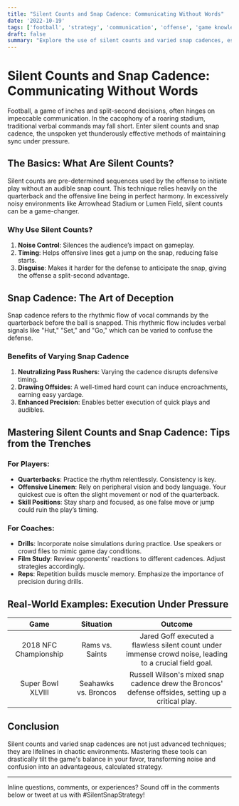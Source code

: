 ```yaml
---
title: "Silent Counts and Snap Cadence: Communicating Without Words"
date: '2022-10-19'
tags: ['football', 'strategy', 'communication', 'offense', 'game knowledge']
draft: false
summary: "Explore the use of silent counts and varied snap cadences, especially in noisy environments, to maintain communication and timing."
---
```


# Silent Counts and Snap Cadence: Communicating Without Words

Football, a game of inches and split-second decisions, often hinges on impeccable communication. In the cacophony of a roaring stadium, traditional verbal commands may fall short. Enter silent counts and snap cadence, the unspoken yet thunderously effective methods of maintaining sync under pressure.

## The Basics: What Are Silent Counts?

Silent counts are pre-determined sequences used by the offense to initiate play without an audible snap count. This technique relies heavily on the quarterback and the offensive line being in perfect harmony. In excessively noisy environments like Arrowhead Stadium or Lumen Field, silent counts can be a game-changer.

### Why Use Silent Counts?
1. **Noise Control**: Silences the audience’s impact on gameplay.
2. **Timing**: Helps offensive lines get a jump on the snap, reducing false starts.
3. **Disguise**: Makes it harder for the defense to anticipate the snap, giving the offense a split-second advantage.

## Snap Cadence: The Art of Deception

Snap cadence refers to the rhythmic flow of vocal commands by the quarterback before the ball is snapped. This rhythmic flow includes verbal signals like "Hut," "Set," and "Go," which can be varied to confuse the defense.

### Benefits of Varying Snap Cadence
1. **Neutralizing Pass Rushers**: Varying the cadence disrupts defensive timing.
2. **Drawing Offsides**: A well-timed hard count can induce encroachments, earning easy yardage.
3. **Enhanced Precision**: Enables better execution of quick plays and audibles.

## Mastering Silent Counts and Snap Cadence: Tips from the Trenches

### For Players:
- **Quarterbacks**: Practice the rhythm relentlessly. Consistency is key.
- **Offensive Linemen**: Rely on peripheral vision and body language. Your quickest cue is often the slight movement or nod of the quarterback.
- **Skill Positions**: Stay sharp and focused, as one false move or jump could ruin the play’s timing.

### For Coaches:
- **Drills**: Incorporate noise simulations during practice. Use speakers or crowd files to mimic game day conditions.
- **Film Study**: Review opponents' reactions to different cadences. Adjust strategies accordingly.
- **Reps**: Repetition builds muscle memory. Emphasize the importance of precision during drills.

## Real-World Examples: Execution Under Pressure

| Game | Situation | Outcome |
|:----:|:---------:|:-------:|
| 2018 NFC Championship | Rams vs. Saints | Jared Goff executed a flawless silent count under immense crowd noise, leading to a crucial field goal. |
| Super Bowl XLVIII | Seahawks vs. Broncos | Russell Wilson's mixed snap cadence drew the Broncos' defense offsides, setting up a critical play. |

## Conclusion

Silent counts and varied snap cadences are not just advanced techniques; they are lifelines in chaotic environments. Mastering these tools can drastically tilt the game's balance in your favor, transforming noise and confusion into an advantageous, calculated strategy.

---

Inline questions, comments, or experiences? Sound off in the comments below or tweet at us with #SilentSnapStrategy!
```
